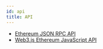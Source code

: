 ```yaml
---
id: api
title: API
---
```


- [Ethereum JSON RPC API](https://github.com/etclabscore/ethereum-json-rpc-specification)
- [Web3.js Ethereum JavaScript API](https://web3js.readthedocs.io/en/v1.2.0/)